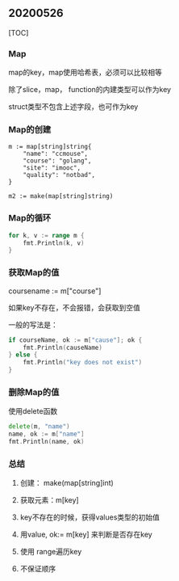 ## 20200526

[TOC]

### Map

map的key，map使用哈希表，必须可以比较相等

除了slice，map， function的内建类型可以作为key

struct类型不包含上述字段，也可作为key



### Map的创建

```go:
m := map[string]string{
    "name": "ccmouse",
    "course": "golang",
    "site": "imooc",
    "quality": "notbad",
}

m2 := make(map[string]string)
```

### Map的循环

``` go
for k, v := range m {	
    fmt.Println(k, v)
}
```

### 获取Map的值

coursename := m["course"]

如果key不存在，不会报错，会获取到空值

一般的写法是：

```go
if courseName, ok := m["cause"]; ok {
    fmt.Println(causeName)
} else {
    fmt.Println("key does not exist")
}
```

### 删除Map的值

使用delete函数

```go
delete(m, "name")
name, ok := m["name"]
fmt.Println(name, ok)
```



### 总结

1. 创建： make(map[string]int)

2. 获取元素：m[key]

3. key不存在的时候，获得values类型的初始值

4. 用value, ok:= m[key] 来判断是否存在key

5. 使用 range遍历key

6. 不保证顺序

   

